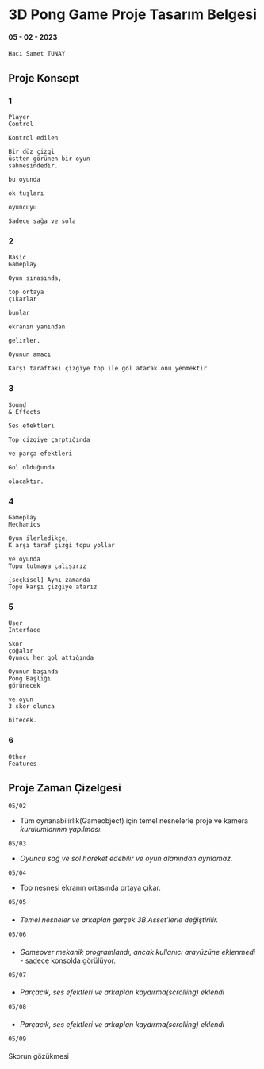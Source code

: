 # 3D Pong Game Proje Tasarım Belgesi

#### 05 - 02 - 2023

```
Hacı Samet TUNAY
```
## Proje Konsept

### 1

```
Player
Control
```
```
Kontrol edilen
```
```
Bir düz çizgi
üstten görünen bir oyun
sahnesindedir.
```
```
bu oyunda
```
```
ok tuşları
```
```
oyuncuyu
```
```
Sadece sağa ve sola
```
### 2

```
Basic
Gameplay
```
```
Oyun sırasında,
```
```
top ortaya
çıkarlar
```
```
bunlar
```
```
ekranın yanından
```
```
gelirler.
```
```
Oyunun amacı
```
```
Karşı taraftaki çizgiye top ile gol atarak onu yenmektir.
```
### 3

```
Sound
& Effects
```
```
Ses efektleri
```
```
Top çizgiye çarptığında
```
```
ve parça efektleri
```
```
Gol olduğunda
```
```
olacaktır.
```
### 4

```
Gameplay
Mechanics
```
```
Oyun ilerledikçe,
K arşı taraf çizgi topu yollar
```
```
ve oyunda
Topu tutmaya çalışırız
```
```
[seçkisel] Aynı zamanda
Topu karşı çizgiye atarız
```

### 5

```
User
Interface
```
```
Skor
çoğalır
Oyuncu her gol attığında
```
```
Oyunun başında
Pong Başlığı
görünecek
```
```
ve oyun
3 skor olunca
```
```
bitecek.
```
### 6

```
Other
Features
```
## Proje Zaman Çizelgesi

```
05/02
```

- Tüm oynanabilirlik(Gameobject) için temel nesnelerle proje ve kamera
    _kurulumlarının yapılması._


```
05/03
```

- _Oyuncu sağ ve sol hareket edebilir ve oyun alanından ayrılamaz._


```
05/04
```

- Top nesnesi ekranın ortasında ortaya çıkar.

```
05/05
```
#### #

- _Temel nesneler ve arkaplan gerçek 3B Asset’lerle değiştirilir._

```
05/06
```

#### #

- _Gameover mekanik programlandı, ancak kullanıcı arayüzüne eklenmedi_ -
    sadece konsolda görülüyor.

```
05/07
```
#### #

- _Parçacık, ses efektleri ve arkaplan kaydırma(scrolling) eklendi_

```
05/08
```
#### #

- _Parçacık, ses efektleri ve arkaplan kaydırma(scrolling) eklendi_

```
05/09
```

#### #

Skorun gözükmesi



